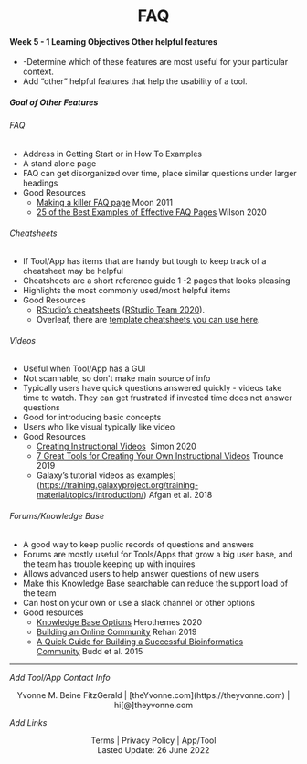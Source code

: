 <h1 align="center">FAQ</h1>


#### Week 5 - 1 Learning Objectives Other helpful features
- -Determine which of these features are most useful for your particular context.
-   Add “other” helpful features that help the usability of a tool.


##### Goal of Other Features

###### FAQ
- Address in Getting Start or in How To Examples
- A stand alone page
- FAQ can get disorganized over time, place similar questions under larger headings
- Good Resources
	-   [Making a killer FAQ page](https://www.socialmediatoday.com/content/10-tips-creating-killer-faq-page) Moon 2011  
	-  [25 of the Best Examples of Effective FAQ Pages](https://www.searchenginejournal.com/best-faq-page-examples/267709/) Wilson 2020 

###### Cheatsheets
- If Tool/App has items that are handy but tough to keep track of a cheatsheet may be helpful
- Cheatsheets are a short reference guide 1 -2 pages that looks  pleasing
- Highlights the most commonly used/most helpful items
- Good Resources
	- [RStudio’s cheatsheets](https://www.rstudio.com/resources/cheatsheets/) ([RStudio Team 2020](https://jhudatascience.org/Documentation_and_Usability/no_toc/other-helpful-features.html#ref-RStudioTeam2020)).  
	- Overleaf, there are [template cheatsheets you can use here](https://www.overleaf.com/gallery/tagged/cheat-sheet).


###### Videos
- Useful when Tool/App has a GUI
- Not scannable, so don't make main source of info
- Typically users have quick questions answered quickly - videos take time to watch.  They can get frustrated if invested time does not answer questions
- Good for introducing basic concepts
- Users who like visual typically like video
- Good Resources
	-  [Creating Instructional Videos](https://www.techsmith.com/blog/instructional-videos/)  Simon 2020  
	-  [7 Great Tools for Creating Your Own Instructional Videos](https://helpdeskgeek.com/free-tools-review/7-great-tools-for-creating-your-own-video-tutorials/) Trounce 2019 
	-  Galaxy’s tutorial videos as examples](https://training.galaxyproject.org/training-material/topics/introduction/) Afgan et al. 2018


###### Forums/Knowledge Base
- A good way to keep public records of questions and answers
- Forums are mostly useful for Tools/Apps that grow a big user base, and the team has trouble keeping up with inquires
- Allows advanced users to help answer questions of new users 
- Make this Knowledge Base searchable can reduce the support load of the team
- Can host on your own or use a slack channel or other options
- Good resources
	- [Knowledge Base Options](https://herothemes.com/blog/best-knowledge-base-software/) Herothemes 2020  
	- [Building an Online Community](https://geekflare.com/online-community-software/) Rehan 2019
	- [A Quick Guide for Building a Successful Bioinformatics Community](https://journals.plos.org/ploscompbiol/article?id=10.1371/journal.pcbi.1003972) Budd et al. 2015 


---
_Add Tool/App Contact Info_
<center>Yvonne M. Beine FitzGerald | [theYvonne.com](https://theyvonne.com) | hi[@]theyvonne.com </center>  

_Add Links_

<center>Terms | Privacy Policy | App/Tool </center>

<center>Lasted Update: 26 June 2022 </center>

